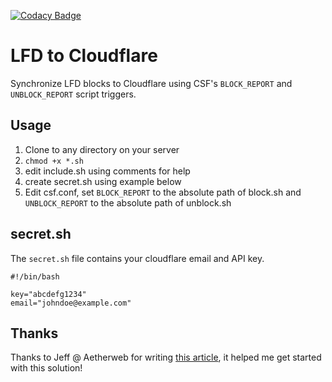 [![Codacy Badge](https://api.codacy.com/project/badge/Grade/c58a87eed9684ac4a96825aca8bc4594)](https://www.codacy.com/app/cas-eliens/lfd-cloudflare?utm_source=github.com&amp;utm_medium=referral&amp;utm_content=cascer1/lfd-cloudflare&amp;utm_campaign=Badge_Grade)

# LFD to Cloudflare

Synchronize LFD blocks to Cloudflare using CSF's `BLOCK_REPORT` and `UNBLOCK_REPORT` script triggers.

## Usage

1. Clone to any directory on your server
2. `chmod +x *.sh`
3. edit include.sh using comments for help
4. create secret.sh using example below
5. Edit csf.conf, set `BLOCK_REPORT` to the absolute path of block.sh and `UNBLOCK_REPORT` to the absolute path of unblock.sh

## secret.sh

The `secret.sh` file contains your cloudflare email and API key.

```
#!/bin/bash

key="abcdefg1234"
email="johndoe@example.com"
```

## Thanks

Thanks to Jeff @ Aetherweb for writing [this article](http://www.aetherweb.co.uk/automatically-adding-configserver-firewall-csf-firewall-blocks-to-cloudflare/), it helped me get started with this solution!

